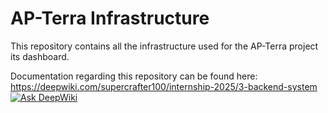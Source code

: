 # AP-Terra Infrastructure

This repository contains all the infrastructure used for the AP-Terra project its dashboard.

Documentation regarding this repository can be found here: https://deepwiki.com/supercrafter100/internship-2025/3-backend-system [![Ask DeepWiki](https://deepwiki.com/badge.svg)](https://deepwiki.com/supercrafter100/internship-2025)
